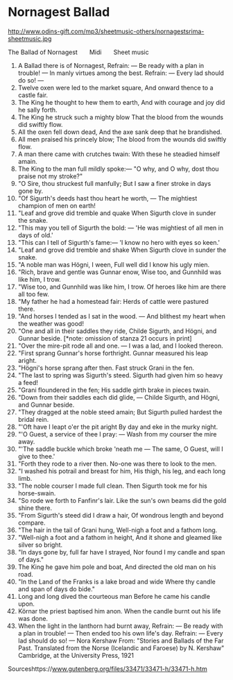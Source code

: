 # Nornagest Ballad
http://www.odins-gift.com/mp3/sheetmusic-others/nornagestsrima-sheetmusic.jpg

The Ballad of Nornagest       Midi       Sheet music
1. A Ballad there is of Nornagest, Refrain: — Be ready with a plan in trouble! — In manly virtues among the best. Refrain: — Every lad should do so! — 
2. Twelve oxen were led to the market square, And onward thence to a castle fair. 
3. The King he thought to hew them to earth, And with courage and joy did he sally forth. 
4. The King he struck such a mighty blow That the blood from the wounds did swiftly flow. 
5. All the oxen fell down dead, And the axe sank deep that he brandished. 
6. All men praised his princely blow; The blood from the wounds did swiftly flow. 
7. A man there came with crutches twain: With these he steadied himself amain. 
8. The King to the man full mildly spoke:— "O why, and O why, dost thou praise not my stroke?" 
9. "O Sire, thou struckest full manfully; But I saw a finer stroke in days gone by. 
10. "Of Sigurth's deeds hast thou heart he worth, — The mightiest champion of men on earth! 
11. "Leaf and grove did tremble and quake When Sigurth clove in sunder the snake. 
12. "This may you tell of Sigurth the bold: — 'He was mightiest of all men in days of old.' 
13. "This can I tell of Sigurth's fame:— 'I know no hero with eyes so keen.' 
14. "Leaf and grove did tremble and shake When Sigurth clove in sunder the snake. 
15. "A noble man was Högni, I ween, Full well did I know his ugly mien. 
16. "Rich, brave and gentle was Gunnar enow, Wise too, and Gunnhild was like him, I trow. 
17. "Wise too, and Gunnhild was like him, I trow. Of heroes like him are there all too few. 
18. "My father he had a homestead fair: Herds of cattle were pastured there. 
19. "And horses I tended as I sat in the wood. — And blithest my heart when the weather was good! 
20. "One and all in their saddles they ride, Childe Sigurth, and Högni, and Gunnar beside. 
[*note: omission of stanza 21 occurs in print] 
22. "Over the mire-pit rode all and one. — I was a lad, and I looked thereon. 
23. "First sprang Gunnar's horse forthright. Gunnar measured his leap aright. 
24. "Högni's horse sprang after then. Fast struck Grani in the fen. 
25. "The last to spring was Sigurth's steed. Sigurth had given him so heavy a feed! 
26. "Grani floundered in the fen; His saddle girth brake in pieces twain. 
27. "Down from their saddles each did glide, — Childe Sigurth, and Högni, and Gunnar beside. 
28. "They dragged at the noble steed amain; But Sigurth pulled hardest the bridal rein. 
29. "'Oft have I leapt o'er the pit aright By day and eke in the murky night. 
30. "'O Guest, a service of thee I pray: — Wash from my courser the mire away. 
31. "'The saddle buckle which broke 'neath me — The same, O Guest, will I give to thee.' 
32. "Forth they rode to a river then. No-one was there to look to the men. 
33. "I washed his potrail and breast for him, His thigh, his leg, and each long limb. 
34. "The noble courser I made full clean. Then Sigurth took me for his horse-swain. 
35. "So rode we forth to Fanfinr's lair. Like the sun's own beams did the gold shine there. 
36. "From Sigurth's steed did I draw a hair, Of wondrous length and beyond compare. 
37. "The hair in the tail of Grani hung, Well-nigh a foot and a fathom long. 
38. "Well-nigh a foot and a fathom in height, And it shone and gleamed like silver so bright. 
39. "In days gone by, full far have I strayed, Nor found I my candle and span of days." 
40. The King he gave him pole and boat, And directed the old man on his road. 
41. "In the Land of the Franks is a lake broad and wide Where thy candle and span of days do bide." 
42. Long and long dived the courteous man Before he came his candle upon. 
43. Körnar the priest baptised him anon. When the candle burnt out his life was done. 
44. When the light in the lanthorn had burnt away, Refrain: — Be ready with a plan in trouble! — Then ended too his own life's day. Refrain: — Every lad should do so! —
Nora Kershaw From: "Stories and Ballads of the Far Past. Translated from the Norse (Icelandic and Faroese) by N. Kershaw" Cambridge, at the University Press, 1921





Sourceshttps://www.gutenberg.org/files/33471/33471-h/33471-h.htm

